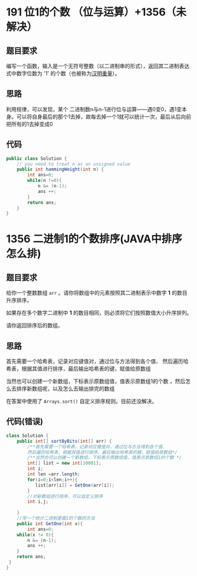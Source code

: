 # 191 位1的个数 （位与运算）+1356（未解决）

## 题目要求

编写一个函数，输入是一个无符号整数（以二进制串的形式），返回其二进制表达式中数字位数为 '1' 的个数（也被称为[汉明重量](https://baike.baidu.com/item/汉明重量)）。

## 思路 

利用规律，可以发现，某个 二进制数n与n-1进行位与运算——遇0变0，遇1变本身。可以将自身最后的那个1去掉，故每去掉一个1就可以统计一次，最后从后向前把所有的1去掉变成0

## 代码

```java
public class Solution {
    // you need to treat n as an unsigned value
    public int hammingWeight(int n) {
        int ans=0;
        while(n !=0){
            n &= (n-1);
            ans ++;
        }
        return ans;
    }
}
```

# 1356 二进制1的个数排序(JAVA中排序怎么排)

## 题目要求

给你一个整数数组 `arr` 。请你将数组中的元素按照其二进制表示中数字 **1** 的数目升序排序。

如果存在多个数字二进制中 **1** 的数目相同，则必须将它们按照数值大小升序排列。

请你返回排序后的数组。

## 思路

首先需要一个哈希表，记录对应键值对，通过位与方法得到各个值、 然后遍历哈希表，根据其值进行排序，最后输出哈希表的键，赋值给原数组

当然也可以创建一个新数组，下标表示原数组值，值表示原数组1的个数 ，然后怎么去排序新数组呢，以及怎么去输出排完的数组

在答案中使用了 `Arrays.sort()` 自定义排序规则。目前还没解决。

## 代码(错误)

```java
class Solution {
    public int[] sortByBits(int[] arr) {
        /**首先需要一个哈希表，记录对应键值对，通过位与方法得到各个值、
        然后遍历哈希表，根据其值进行排序，最后输出哈希表的键，赋值给原数组*/
        /**当然也可以创建一个新数组，下标表示原数组值，值表示原数组1的个数 */
        int[] list = new int[10001];
        int i;
        int len =arr.length;
        for(i=0;i<len;i++){
           list[arr[i]] = GetOne(arr[i]);
        }
        //对新数组进行排序，可以自定义排序
        int i,j;
        
    }
    //写一个统计二进制里面1的个数的方法
    public int GetOne(int x){
        int ans=0;
    while(x != 0){
        n &= (n-1);
        ans ++;
    }
    return ans;
 }
}
```

